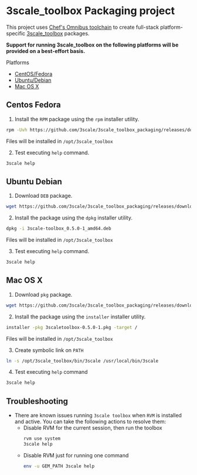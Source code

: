# 3scale_toolbox Packaging project
This project uses [Chef's Omnibus toolchain](https://github.com/chef/omnibus) to
create full-stack platform-specific
[3scale_toolbox](https://github.com/3scale/3scale_toolbox) packages.

**Support for running 3scale_toolbox on the following platforms
will be provided on a best-effort basis.**

Platforms

* [CentOS/Fedora](#centos-fedora)
* [Ubuntu/Debian](#ubuntu-debian)
* [Mac OS X](#mac-os-x)

## Centos Fedora

1. Install the `RPM` package using the `rpm` installer utility.

```bash
rpm -Uvh https://github.com/3scale/3scale_toolbox_packaging/releases/download/v0.5.0/3scale-toolbox-0.5.0-1.el7.x86_64.rpm
```

Files will be installed in `/opt/3scale_toolbox`

2. Test executing `help` command.

```bash
3scale help
```

## Ubuntu Debian

1. Download `DEB` package.

```bash
wget https://github.com/3scale/3scale_toolbox_packaging/releases/download/v0.5.0/3scale-toolbox_0.5.0-1_amd64.deb
```

2. Install the package using the `dpkg` installer utility.

```bash
dpkg -i 3scale-toolbox_0.5.0-1_amd64.deb
```

Files will be installed in `/opt/3scale_toolbox`

3. Test executing `help` command.

```bash
3scale help
```

## Mac OS X

1. Download `pkg` package.

```bash
wget https://github.com/3scale/3scale_toolbox_packaging/releases/download/v0.5.0/3scaletoolbox-0.5.0-1.pkg
```

2. Install the package using the `installer` installer utility.

```bash
installer -pkg 3scaletoolbox-0.5.0-1.pkg -target /
```

Files will be installed in `/opt/3scale_toolbox`

3. Create symbolic link on `PATH`

```bash
ln -s /opt/3scale_toolbox/bin/3scale /usr/local/bin/3scale
```

4. Test executing `help` command

```bash
3scale help
```

## Troubleshooting

* There are known issues running `3scale toolbox` when `RVM` is installed and active.
You can take the following actions to resolve them:
  * Disable RVM for the current session, then run the toolbox
    ```bash
    rvm use system
    3scale help
    ```
  * Disable RVM just for running one command
    ```bash
    env -u GEM_PATH 3scale help
    ```
